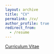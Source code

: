 ```yaml
---
layout: archive
title: "CV"
permalink: /cv/
author_profile: true
redirect_from:
  - /resume
---
```


[Curriculum Vitae](assets/images/swissel_CV.pdf)


